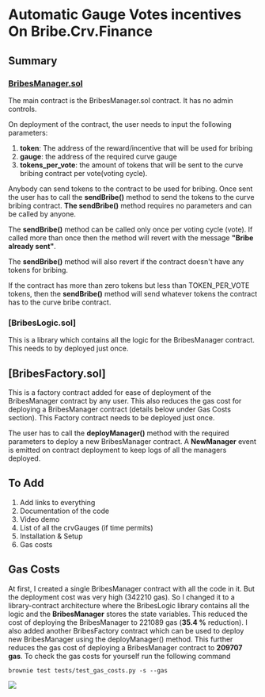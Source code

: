 # Automatic Gauge Votes incentives On Bribe.Crv.Finance

## Summary
### [BribesManager.sol]((https://github.com/realdiganta/crv-bribe-automator/blob/main/contracts/BribesManager.sol))
The main contract is the BribesManager.sol contract. It has no admin controls.

On deployment of the contract, the user needs to input the following parameters:
 1. <strong>token</strong>: The address of the reward/incentive that will be used for bribing
 2. <strong>gauge</strong>: the address of the required curve gauge
 3. <strong>tokens_per_vote</strong>: the amount of tokens that will be sent to the curve bribing contract per vote(voting cycle).

 Anybody can send tokens to the contract to be used for bribing.
 Once sent the user has to call the <strong>sendBribe()</strong> method to send the tokens to the curve bribing contract. <strong>The sendBribe()</strong> method requires no parameters and can be called by anyone.

 The <strong>sendBribe()</strong> method can be called only once per voting cycle (vote). If called more than once then the method will revert with the message <strong>"Bribe already sent"</strong>. 

 The <strong>sendBribe()</strong> method will also revert if the contract doesn't have any tokens for bribing.

 If the contract has more than zero tokens but less than TOKEN_PER_VOTE tokens, then the <strong>sendBribe()</strong> method will send whatever tokens the contract has to the curve bribe contract.

 ### [BribesLogic.sol]
 This is a library which contains all the logic for the BribesManager contract. This needs to by deployed just once.

 ## [BribesFactory.sol]
This is a factory contract added for ease of deployment of the BribesManager contract by any user. This also reduces the gas cost for deploying a BribesManager contract (details below under Gas Costs section). This Factory contract needs to be deployed just once.

The user has to call the <strong>deployManager()</strong> method with the required parameters to deploy a new BribesManager contract. A <strong>NewManager</strong> event is emitted on contract deployment to keep logs of all the managers deployed.

## To Add
1. Add links to everything
2. Documentation of the code
3. Video demo
4. List of all the crvGauges (if time permits)
5. Installation & Setup
6. Gas costs


## Gas Costs
At first, I created a single BribesManager contract with all the code in it. But the deployment cost was very high (342210 gas). So I changed it to a library-contract architecture where the <strogn>BribesLogic</strong> library contains all the logic and the <strong>BribesManager</strong> stores the state variables. This reduced the cost of deploying the BribesManager to 221089 gas (<strong>35.4 %</strong> reduction).
I also added another BribesFactory contract which can be used to deploy new BribesManager using the deployManager() method. This further reduces the gas cost of deploying a BribesManager contract to <strong>209707 gas</strong>.
 To check the gas costs for yourself run the following command
```
brownie test tests/test_gas_costs.py -s --gas
```
<img src="https://user-images.githubusercontent.com/47485188/145610075-5dd17449-8e57-4552-bbb9-6f8ed5ab971c.png"> </img>